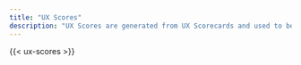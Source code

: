 ```yaml
---
title: "UX Scores"
description: "UX Scores are generated from UX Scorecards and used to benchmark and assess how the user experience of each product group changes over time."
---
```


{{< ux-scores >}}

